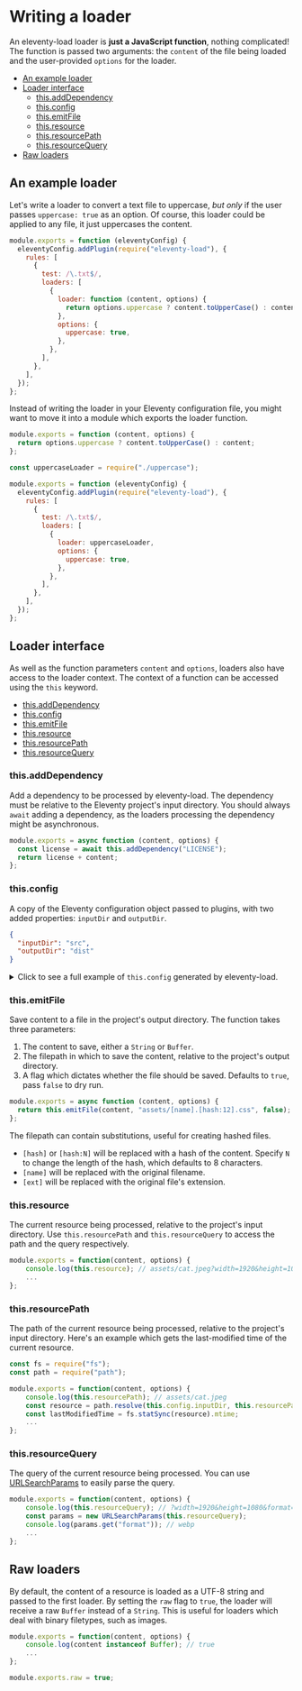 # Writing a loader

An eleventy-load loader is **just a JavaScript function**, nothing complicated! The function is passed two arguments: the `content` of the file being loaded and the user-provided `options` for the loader.

- [An example loader](#An-example-loader)
- [Loader interface](#Loader-interface)
  - [this.addDependency](#this.addDependency)
  - [this.config](#this.config)
  - [this.emitFile](#this.emitFile)
  - [this.resource](#this.resource)
  - [this.resourcePath](#this.resourcePath)
  - [this.resourceQuery](#this.resourceQuery)
- [Raw loaders](#Raw-loaders)

## An example loader

Let's write a loader to convert a text file to uppercase, _but only_ if the user passes `uppercase: true` as an option. Of course, this loader could be applied to any file, it just uppercases the content.

```js {data-file=".eleventy.js"}
module.exports = function (eleventyConfig) {
  eleventyConfig.addPlugin(require("eleventy-load"), {
    rules: [
      {
        test: /\.txt$/,
        loaders: [
          {
            loader: function (content, options) {
              return options.uppercase ? content.toUpperCase() : content;
            },
            options: {
              uppercase: true,
            },
          },
        ],
      },
    ],
  });
};
```

Instead of writing the loader in your Eleventy configuration file, you might want to move it into a module which exports the loader function.

```js {data-file="uppercase.js"}
module.exports = function (content, options) {
  return options.uppercase ? content.toUpperCase() : content;
};
```

```js {data-file=".eleventy.js"}
const uppercaseLoader = require("./uppercase");

module.exports = function (eleventyConfig) {
  eleventyConfig.addPlugin(require("eleventy-load"), {
    rules: [
      {
        test: /\.txt$/,
        loaders: [
          {
            loader: uppercaseLoader,
            options: {
              uppercase: true,
            },
          },
        ],
      },
    ],
  });
};
```

## Loader interface

As well as the function parameters `content` and `options`, loaders also have access to the loader context. The context of a function can be accessed using the `this` keyword.

- [this.addDependency](#this.addDependency)
- [this.config](#this.config)
- [this.emitFile](#this.emitFile)
- [this.resource](#this.resource)
- [this.resourcePath](#this.resourcePath)
- [this.resourceQuery](#this.resourceQuery)

### this.addDependency

Add a dependency to be processed by eleventy-load. The dependency must be relative to the Eleventy project's input directory. You should always `await` adding a dependency, as the loaders processing the dependency might be asynchronous.

```js
module.exports = async function (content, options) {
  const license = await this.addDependency("LICENSE");
  return license + content;
};
```

### this.config

A copy of the Eleventy configuration object passed to plugins, with two added properties: `inputDir` and `outputDir`.

```json
{
  "inputDir": "src",
  "outputDir": "dist"
}
```

<details>
<summary>Click to see a full example of <code>this.config</code> generated by eleventy-load.</summary>
<div data-config></div>
</details>

### this.emitFile

Save content to a file in the project's output directory. The function takes three parameters:

1. The content to save, either a `String` or `Buffer`.
2. The filepath in which to save the content, relative to the project's output directory.
3. A flag which dictates whether the file should be saved. Defaults to `true`, pass `false` to dry run.

```js
module.exports = async function (content, options) {
  return this.emitFile(content, "assets/[name].[hash:12].css", false);
};
```

The filepath can contain substitutions, useful for creating hashed files.

- `[hash]` or `[hash:N]` will be replaced with a hash of the content. Specify `N` to change the length of the hash, which defaults to 8 characters.
- `[name]` will be replaced with the original filename.
- `[ext]` will be replaced with the original file's extension.

### this.resource

The current resource being processed, relative to the project's input directory. Use `this.resourcePath` and `this.resourceQuery` to access the path and the query respectively.

```js
module.exports = function(content, options) {
    console.log(this.resource); // assets/cat.jpeg?width=1920&height=1080&format=webp
    ...
};
```

### this.resourcePath

The path of the current resource being processed, relative to the project's input directory. Here's an example which gets the last-modified time of the current resource.

```js
const fs = require("fs");
const path = require("path");

module.exports = function(content, options) {
    console.log(this.resourcePath); // assets/cat.jpeg
    const resource = path.resolve(this.config.inputDir, this.resourcePath);
    const lastModifiedTime = fs.statSync(resource).mtime;
    ...
};
```

### this.resourceQuery

The query of the current resource being processed. You can use [URLSearchParams](https://nodejs.org/api/url.html#url_class_urlsearchparams) to easily parse the query.

```js
module.exports = function(content, options) {
    console.log(this.resourceQuery); // ?width=1920&height=1080&format=webp
    const params = new URLSearchParams(this.resourceQuery);
    console.log(params.get("format")); // webp
    ...
};
```

## Raw loaders

By default, the content of a resource is loaded as a UTF-8 string and passed to the first loader. By setting the `raw` flag to `true`, the loader will receive a raw `Buffer` instead of a `String`. This is useful for loaders which deal with binary filetypes, such as images.

```js
module.exports = function(content, options) {
    console.log(content instanceof Buffer); // true
    ...
};

module.exports.raw = true;
```
